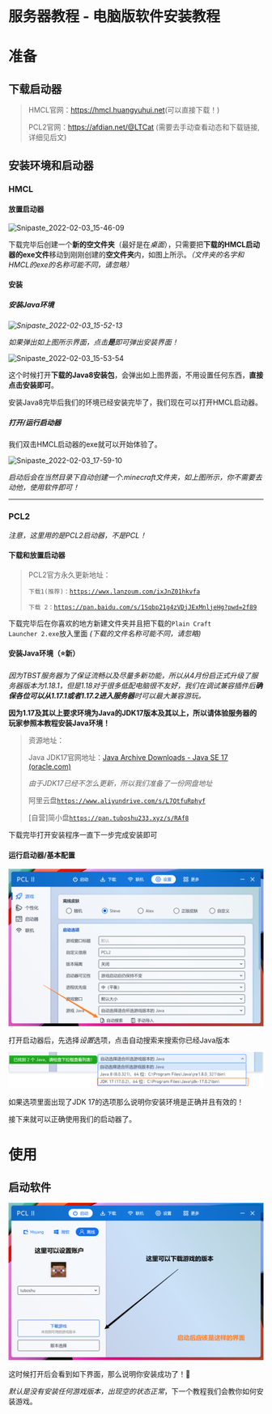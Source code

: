 # 服务器教程 - 电脑版软件安装教程

# 准备

## 下载启动器

> HMCL官网：<https://hmcl.huangyuhui.net>(可以直接下载！)
>
> PCL2官网：<https://afdian.net/@LTCat> (需要去手动查看动态和下载链接,详细见后文)



## 安装环境和启动器

### HMCL

#### 放置启动器

![Snipaste_2022-02-03_15-46-09](/Snipaste_2022-02-03_15-46-09.png)

下载完毕后创建一个**新的空文件夹**（最好是在*桌面*），只需要把**下载的HMCL启动器的exe文件**移动到刚刚创建的**空文件夹**内，如图上所示。*（文件夹的名字和HMCL的exe的名称可能不同，请忽略）*

#### 安装

##### 安装Java环境

*![Snipaste_2022-02-03_15-52-13](/Snipaste_2022-02-03_15-52-13.png)*

*如果弹出如上图所示界面，点击**是**即可弹出安装界面！*

![Snipaste_2022-02-03_15-53-54](/Snipaste_2022-02-03_15-53-54.png)

这个时候打开**下载的Java8安装包**，会弹出如上图界面，不用设置任何东西，**直接点击安装即可**。

安装Java8完毕后我们的环境已经安装完毕了，我们现在可以打开HMCL启动器。

##### 打开/运行启动器

我们双击HMCL启动器的exe就可以开始体验了。

![Snipaste_2022-02-03_17-59-10](/Snipaste_2022-02-03_17-59-10.png)

*启动后会在当然目录下自动创建一个.minecraft文件夹，如上图所示，你不需要去动他，使用软件即可！*

******

### PCL2

*注意，这里用的是PCL2启动器，不是PCL！*

#### 下载和放置启动器

> PCL2官方永久更新地址：
>
> <code>下载1(推荐)：https://wwx.lanzoum.com/ixJnZ01hkvfa</code>
>
> <code>下载 2：https://pan.baidu.com/s/1Sqbp21g4zVDjJExMnljeHg?pwd=2f89 </code>

下载完毕后在你喜欢的地方新建文件夹并且把下载的<code>Plain Craft Launcher 2.exe</code>放入里面 *(下载的文件名称可能不同，请忽略)*

#### 安装Java环境（⭐新）

*因为TBST服务器为了保证流畅以及尽量多新功能，所以从4月份启正式升级了服务器版本为1.18.1，但是1.18对于很多低配电脑很不友好，我们在调试兼容插件后**确保各位可以从1.17.1或者1.17.2进入服务器**时可以最大兼容游玩。*

**因为1.17及其以上要求环境为Java的JDK17版本及其以上，所以请体验服务器的玩家参照本教程安装Java环境！**

>资源地址：
>
>Java JDK17官网地址：[Java Archive Downloads - Java SE 17 (oracle.com)](https://www.oracle.com/java/technologies/javase/jdk17-archive-downloads.html)
>
>*由于JDK17已经不怎么更新，所以我们准备了一份网盘地址*
>
>阿里云盘<code>https://www.aliyundrive.com/s/L7QtfuRphyf</code>
>
>[自营]简小盘<code>https://pan.tuboshu233.xyz/s/RAf8</code>

下载完毕打开安装程序一直下一步完成安装即可

#### 运行启动器/基本配置



![image-20220507202239459](image-20220507202239459.png)

打开启动器后，先选择*设置*选项，点击自动搜索来搜索你已经Java版本

![image-20220507202344209](image-20220507202344209.png)

如果选项里面出现了JDK 17的选项那么说明你安装环境是正确并且有效的！

接下来就可以正确使用我们的启动器了。



# 使用

## 启动软件

![image-20220509133522493](image-20220509133522493.png)

这时候打开后会看到如下界面，那么说明你安装成功了！🎉

*默认是没有安装任何游戏版本，出现空的状态正常*，下一个教程我们会教你如何安装游戏。

